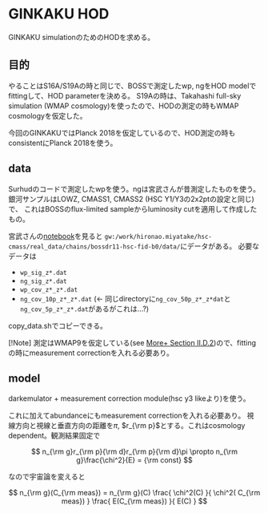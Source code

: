 # GINKAKU HOD
GINKAKU simulationのためのHODを求める。

## 目的
やることはS16A/S19Aの時と同じで、BOSSで測定したwp, ngをHOD modelでfittingして、HOD parameterを決める。
S19Aの時は、Takahashi full-sky simulation (WMAP cosmology)を使ったので、HODの測定の時もWMAP cosmologyを仮定した。

今回のGINKAKUではPlanck 2018を仮定しているので、HOD測定の時もconsistentにPlanck 2018を使う。

## data
Surhudのコードで測定したwpを使う。ngは宮武さんが昔測定したものを使う。
銀河サンプルはLOWZ, CMASS1, CMASS2 (HSC Y1/Y3の2x2ptの設定と同じ)で、
これはBOSSのflux-limited sampleからluminosity cutを適用して作成したもの。

宮武さんの[notebook](https://github.com/HSC-S19A-cosmology-analysis/S19A-mock-hod/blob/main/plotSignalModelWithAbundance_allscales.ipynb)を見ると
`gw:/work/hironao.miyatake/hsc-cmass/real_data/chains/bossdr11-hsc-fid-b0/data/`にデータがある。
必要なデータは
- `wp_sig_z*.dat`
- `ng_sig_z*.dat`
- `wp_cov_z*_z*.dat`
- `ng_cov_10p_z*_z*.dat` (<- 同じdirectoryに`ng_cov_50p_z*_z*dat`と`ng_cov_5p_z*_z*.dat`があるがこれは...?)

copy_data.shでコピーできる。

[!Note]
測定はWMAP9を仮定している(see [More+ Section II.D.2](https://arxiv.org/pdf/2304.00703))ので、fittingの時にmeasurement correctionを入れる必要あり。

## model 
darkemulator + measurement correction module(hsc y3 likeより)を使う。

これに加えてabundanceにもmeasurement correctionを入れる必要あり。
視線方向と視線と垂直方向の距離を$\pi$, $r_{\rm p}$とする。これはcosmology dependent。観測結果固定で

$$
n_{\rm g}r_{\rm p}{\rm d}r_{\rm p}{\rm d}\pi \propto n_{\rm g}\frac{\chi^2}{E} = {\rm const}
$$

なので宇宙論を変えると

$$
n_{\rm g}(C_{\rm meas}) = 
n_{\rm g}(C)
\frac{ \chi^2(C) }{ \chi^2( C_{\rm meas}) } 
\frac{ E(C_{\rm meas}) }{ E(C) }
$$
